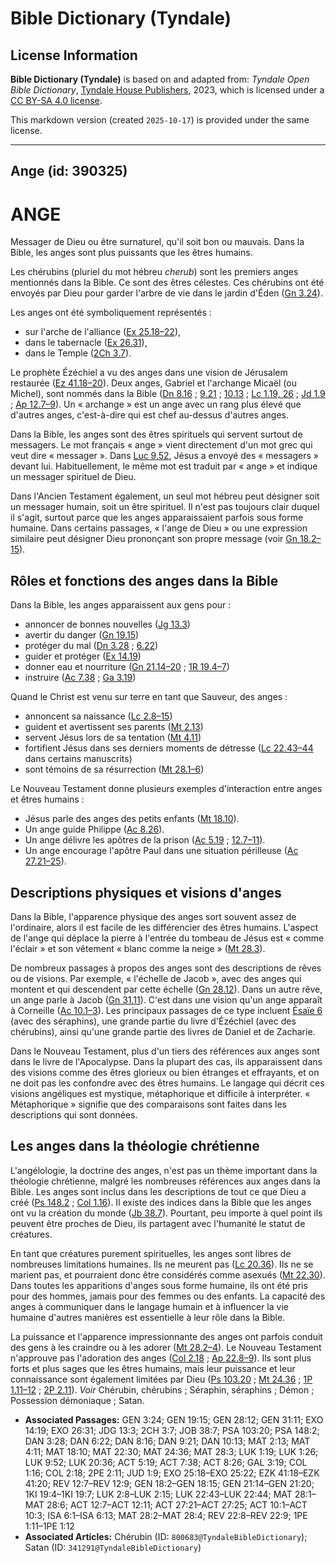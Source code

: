 # Bible Dictionary (Tyndale)

## License Information

**Bible Dictionary (Tyndale)** is based on and adapted from: _Tyndale Open Bible Dictionary_, [Tyndale House Publishers](https://tyndaleopenresources.com/), 2023, which is licensed under a [CC BY-SA 4.0 license](https://creativecommons.org/licenses/by-sa/4.0/legalcode.en).

This markdown version (created `2025-10-17`) is provided under the same license.



--------------------------------

## Ange (id: 390325)

ANGE
====

Messager de Dieu ou être surnaturel, qu'il soit bon ou mauvais. Dans la Bible, les anges sont plus puissants que les êtres humains.

Les chérubins (pluriel du mot hébreu *cherub*) sont les premiers anges mentionnés dans la Bible. Ce sont des êtres célestes. Ces chérubins ont été envoyés par Dieu pour garder l'arbre de vie dans le jardin d'Éden ([Gn 3\.24](https://ref.ly/Gen3:24)).

Les anges ont été symboliquement représentés :

* sur l'arche de l'alliance ([Ex 25\.18–22](https://ref.ly/Exod25:18-Exod25:22)),
* dans le tabernacle ([Ex 26\.31](https://ref.ly/Exod26:31)),
* dans le Temple ([2Ch 3\.7](https://ref.ly/2Chr3:7)).

Le prophète Ézéchiel a vu des anges dans une vision de Jérusalem restaurée ([Ez 41\.18–20](https://ref.ly/Ezek41:18-Ezek41:20)). Deux anges, Gabriel et l'archange Micaël (ou Michel), sont nommés dans la Bible ([Dn 8\.16](https://ref.ly/Dan8:16) ; [9\.21](https://ref.ly/Dan9:21) ; [10\.13](https://ref.ly/Dan10:13) ; [Lc 1\.19, 26](https://ref.ly/Luke1:19,Luke1:26) ; [Jd 1\.9](https://ref.ly/Jude1:9) ; [Ap 12\.7–9](https://ref.ly/Rev12:7-Rev12:9)). Un « archange » est un ange avec un rang plus élevé que d'autres anges, c'est\-à\-dire qui est chef au\-dessus d'autres anges.

Dans la Bible, les anges sont des êtres spirituels qui servent surtout de messagers. Le mot français « ange » vient directement d'un mot grec qui veut dire « messager ». Dans [Luc 9\.52](https://ref.ly/Luke9:52), Jésus a envoyé des « messagers » devant lui. Habituellement, le même mot est traduit par « ange » et indique un messager spirituel de Dieu.

Dans l'Ancien Testament également, un seul mot hébreu peut désigner soit un messager humain, soit un être spirituel. Il n'est pas toujours clair duquel il s'agit, surtout parce que les anges apparaissaient parfois sous forme humaine. Dans certains passages, « l'ange de Dieu » ou une expression similaire peut désigner Dieu prononçant son propre message (voir [Gn 18\.2–15](https://ref.ly/Gen18:2-Gen18:15)).

Rôles et fonctions des anges dans la Bible
------------------------------------------

Dans la Bible, les anges apparaissent aux gens pour :

* annoncer de bonnes nouvelles ([Jg 13\.3](https://ref.ly/Judg13:3))
* avertir du danger ([Gn 19\.15](https://ref.ly/Gen19:15))
* protéger du mal ([Dn 3\.28](https://ref.ly/Dan3:28) ; [6\.22](https://ref.ly/Dan6:22))
* guider et protéger ([Ex 14\.19](https://ref.ly/Exod14:19))
* donner eau et nourriture ([Gn 21\.14–20](https://ref.ly/Gen21:14-Gen21:20) ; [1R 19\.4–7](https://ref.ly/1Kgs19:4-1Kgs19:7))
* instruire ([Ac 7\.38](https://ref.ly/Acts7:38) ; [Ga 3\.19](https://ref.ly/Gal3:19))

Quand le Christ est venu sur terre en tant que Sauveur, des anges :

* annoncent sa naissance ([Lc 2\.8–15](https://ref.ly/Luke2:8-Luke2:15))
* guident et avertissent ses parents ([Mt 2\.13](https://ref.ly/Matt2:13))
* servent Jésus lors de sa tentation ([Mt 4\.11](https://ref.ly/Matt4:11))
* fortifient Jésus dans ses derniers moments de détresse ([Lc 22\.43–44](https://ref.ly/Luke22:43-Luke22:44) dans certains manuscrits)
* sont témoins de sa résurrection ([Mt 28\.1–6](https://ref.ly/Matt28:1-Matt28:6))

Le Nouveau Testament donne plusieurs exemples d'interaction entre anges et êtres humains :

* Jésus parle des anges des petits enfants ([Mt 18\.10](https://ref.ly/Matt18:10)).
* Un ange guide Philippe ([Ac 8\.26](https://ref.ly/Acts8:26)).
* Un ange délivre les apôtres de la prison ([Ac 5\.19](https://ref.ly/Acts5:19) ; [12\.7–11](https://ref.ly/Acts12:7-Acts12:11)).
* Un ange encourage l'apôtre Paul dans une situation périlleuse ([Ac 27\.21–25](https://ref.ly/Acts27:21-Acts27:25)).

Descriptions physiques et visions d'anges
-----------------------------------------

Dans la Bible, l'apparence physique des anges sort souvent assez de l'ordinaire, alors il est facile de les différencier des êtres humains. L'aspect de l'ange qui déplace la pierre à l'entrée du tombeau de Jésus est « comme l'éclair » et son vêtement « blanc comme la neige » ([Mt 28\.3](https://ref.ly/Matt28:3)).

De nombreux passages à propos des anges sont des descriptions de rêves ou de visions. Par exemple, « l'échelle de Jacob », avec des anges qui montent et qui descendent par cette échelle ([Gn 28\.12](https://ref.ly/Gen28:12)). Dans un autre rêve, un ange parle à Jacob ([Gn 31\.11](https://ref.ly/Gen31:11)). C'est dans une vision qu'un ange apparaît à Corneille ([Ac 10\.1–3](https://ref.ly/Acts10:1-Acts10:3)). Les principaux passages de ce type incluent [Ésaïe 6](https://ref.ly/Isa6:1-Isa6:13) (avec des séraphins), une grande partie du livre d'Ézéchiel (avec des chérubins), ainsi qu'une grande partie des livres de Daniel et de Zacharie.

Dans le Nouveau Testament, plus d'un tiers des références aux anges sont dans le livre de l'Apocalypse. Dans la plupart des cas, ils apparaissent dans des visions comme des êtres glorieux ou bien étranges et effrayants, et on ne doit pas les confondre avec des êtres humains. Le langage qui décrit ces visions angéliques est mystique, métaphorique et difficile à interpréter. « Métaphorique » signifie que des comparaisons sont faites dans les descriptions qui sont données.

Les anges dans la théologie chrétienne
--------------------------------------

L'angélologie, la doctrine des anges, n'est pas un thème important dans la théologie chrétienne, malgré les nombreuses références aux anges dans la Bible. Les anges sont inclus dans les descriptions de tout ce que Dieu a créé ([Ps 148\.2](https://ref.ly/Ps148:2) ; [Col 1\.16](https://ref.ly/Col1:16)). Il existe des indices dans la Bible que les anges ont vu la création du monde ([Jb 38\.7](https://ref.ly/Job38:7)). Pourtant, peu importe à quel point ils peuvent être proches de Dieu, ils partagent avec l'humanité le statut de créatures.

En tant que créatures purement spirituelles, les anges sont libres de nombreuses limitations humaines. Ils ne meurent pas ([Lc 20\.36](https://ref.ly/Luke20:36)). Ils ne se marient pas, et pourraient donc être considérés comme asexués ([Mt 22\.30](https://ref.ly/Matt22:30)). Dans toutes les apparitions d'anges sous forme humaine, ils ont été pris pour des hommes, jamais pour des femmes ou des enfants. La capacité des anges à communiquer dans le langage humain et à influencer la vie humaine d'autres manières est essentielle à leur rôle dans la Bible.

La puissance et l'apparence impressionnante des anges ont parfois conduit des gens à les craindre ou à les adorer ([Mt 28\.2–4](https://ref.ly/Matt28:2-Matt28:4)). Le Nouveau Testament n'approuve pas l'adoration des anges ([Col 2\.18](https://ref.ly/Col2:18) ; [Ap 22\.8–9](https://ref.ly/Rev22:8-Rev22:9)). Ils sont plus forts et plus sages que les êtres humains, mais leur puissance et leur connaissance sont également limitées par Dieu ([Ps 103\.20](https://ref.ly/Ps103:20) ; [Mt 24\.36](https://ref.ly/Matt24:36) ; [1P 1\.11–12](https://ref.ly/1Pet1:11-1Pet1:12) ; [2P 2\.11](https://ref.ly/2Pet2:11)). *Voir* Chérubin, chérubins ; Séraphin, séraphins ; Démon ; Possession démoniaque ; Satan.

* **Associated Passages:** GEN 3:24; GEN 19:15; GEN 28:12; GEN 31:11; EXO 14:19; EXO 26:31; JDG 13:3; 2CH 3:7; JOB 38:7; PSA 103:20; PSA 148:2; DAN 3:28; DAN 6:22; DAN 8:16; DAN 9:21; DAN 10:13; MAT 2:13; MAT 4:11; MAT 18:10; MAT 22:30; MAT 24:36; MAT 28:3; LUK 1:19; LUK 1:26; LUK 9:52; LUK 20:36; ACT 5:19; ACT 7:38; ACT 8:26; GAL 3:19; COL 1:16; COL 2:18; 2PE 2:11; JUD 1:9; EXO 25:18–EXO 25:22; EZK 41:18–EZK 41:20; REV 12:7–REV 12:9; GEN 18:2–GEN 18:15; GEN 21:14–GEN 21:20; 1KI 19:4–1KI 19:7; LUK 2:8–LUK 2:15; LUK 22:43–LUK 22:44; MAT 28:1–MAT 28:6; ACT 12:7–ACT 12:11; ACT 27:21–ACT 27:25; ACT 10:1–ACT 10:3; ISA 6:1–ISA 6:13; MAT 28:2–MAT 28:4; REV 22:8–REV 22:9; 1PE 1:11–1PE 1:12
* **Associated Articles:** Chérubin (ID: `800683@TyndaleBibleDictionary`); Satan (ID: `341291@TyndaleBibleDictionary`)

